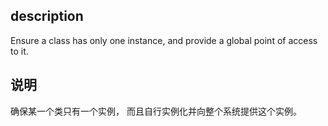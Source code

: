 ## description
Ensure a class has only one instance, and provide a global point of access to it.

## 说明
确保某一个类只有一个实例， 而且自行实例化并向整个系统提供这个实例。